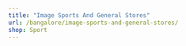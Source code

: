 ```yaml
---
title: "Image Sports And General Stores"
url: /bangalore/image-sports-and-general-stores/
shop: Sport
---
```

